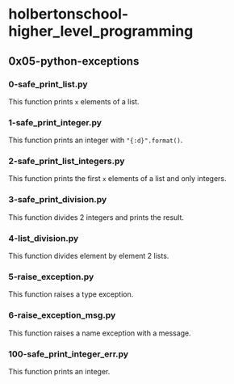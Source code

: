 # holbertonschool-higher_level_programming
## 0x05-python-exceptions
### 0-safe_print_list.py
This function prints `x` elements of a list.
### 1-safe_print_integer.py
This function prints an integer with `"{:d}".format()`.
### 2-safe_print_list_integers.py
This function prints the first `x` elements of a list and only integers.
### 3-safe_print_division.py
This function divides 2 integers and prints the result.
### 4-list_division.py
This function divides element by element 2 lists.
### 5-raise_exception.py
This function raises a type exception.
### 6-raise_exception_msg.py
This function raises a name exception with a message.
### 100-safe_print_integer_err.py
This function prints an integer.
